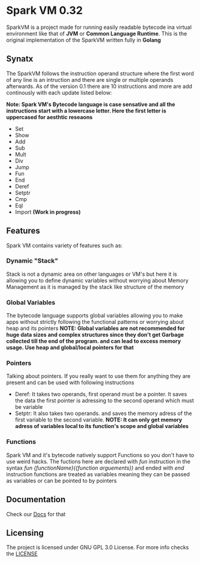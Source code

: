 # Spark VM 0.32
SparkVM is a project made for running easily readable bytecode ina virtual environment like that of **JVM** or **Common Language Runtime**. This is the original implementation of the SparkVM written fully in **Golang**

## Synatx
The SparkVM follows the instruction operand structure where the first word of any line is an intruction and there are single or multiple operands afterwards. As of the version 0.1 there are 10 instructions and more are add continously with each update listed below:

**Note: Spark VM's Bytecode language is case sensative and all the instructions start with a lowercase letter. Here the first letter is uppercased for aesthtic reseaons**
* Set
* Show
* Add
* Sub
* Mult
* Div
* Jump
* Fun
* End
* Deref
* Setptr
* Cmp
* Eql
* Import **(Work in progress)**

## Features
Spark VM contains variety of features such as:
### Dynamic "Stack"
Stack is not a dynamic area on other languages or VM's but here it is allowing you to define dynamic variables without worrying about Memory Management as it is managed by the stack like structure of the memory
### Global Variables
The bytecode language supports global variables allowing you to make apps without strictly following the functional patterns or worrying about heap and its pointers
**NOTE: Global variables are not recommended for huge data sizes and complex structures since they don't get Garbage collected till the end of the program. and can lead to excess memory usage. Use heap and global/local pointers for that**
### Pointers
Talking about pointers. If you really want to use them for anything they are present and can be used with following instructions
* Deref: It takes two operands, first operand must be a pointer. It saves the data the first pointer is adressing to the second operand which must be variable
* Setptr: It also takes two operands. and saves the memory adress of the first variable to the second variable. **NOTE: It can only get memory adress of variables local to its function's scope and global variables**
### Functions
Spark VM and it's bytecode natively support Functions so you don't have to use weird hacks. The fuctions here are declared with *fun* instruction in the syntax *fun {functionName}({function arguements})* and ended with *end* instruction functions are treated as variables meaning they can be passed as variables or can be pointed to by pointers
## Documentation
Check our [Docs](./docs) for that
## Licensing
The project is licensed under GNU GPL 3.0 License. For more info checks the [LICENSE](./LICENSE)